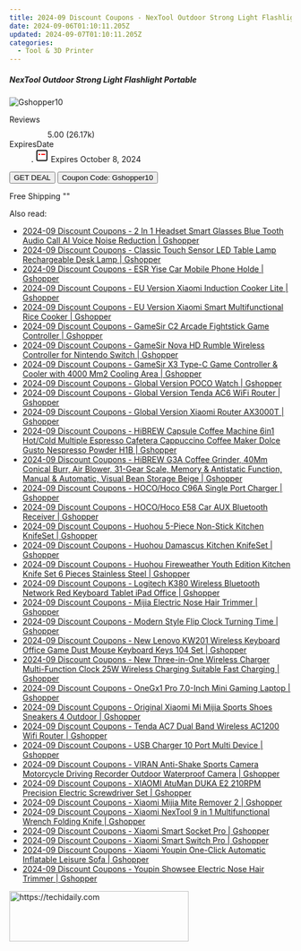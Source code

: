 ```yaml
---
title: 2024-09 Discount Coupons - NexTool Outdoor Strong Light Flashlight Portable | Gshopper
date: 2024-09-06T01:10:11.205Z
updated: 2024-09-07T01:10:11.205Z
categories:
  - Tool & 3D Printer
---
```



<div class="max-w-4xl mx-auto grid grid-cols-1 lg:max-w-5xl lg:gap-x-20 lg:grid-cols-2">
  <div class="relative p-3 col-start-1 row-start-1 flex flex-col-reverse rounded-lg bg-gradient-to-t from-black/75 via-black/0 sm:bg-none sm:row-start-2 sm:p-0 lg:row-start-1">
    <h5 class="mt-1 text-lg font-semibold text-white sm:text-slate-900 md:text-2xl dark:sm:text-white">NexTool Outdoor Strong Light Flashlight Portable</h5>
  </div>
  
  <div class="col-start-1 col-end-3 row-start-1 grid gap-4 sm:mb-6 sm:grid-cols-4 lg:col-start-2 lg:row-span-6 lg:row-end-6 lg:mb-0 lg:gap-6">
      <img src="&quot;&quot;" onClick="javascript:window.open(decodeURIComponent('%22https%3A%2F%2Fwww.shareasale.com%2Fu.cfm%3Fd%3D1118458%26m%3D97331%26u%3D4338022%22'), '_blank');void(0);" alt="Gshopper10" class="h-60 w-full rounded-lg object-cover sm:col-span-2 sm:h-52 lg:col-span-full" loading="lazy" />
    
  </div>
  <dl class="row-start-2 mt-4 flex items-center text-xs font-medium sm:row-start-3 sm:mt-1 md:mt-2.5 lg:row-start-2">
    <dt class="sr-only">Reviews</dt>
    <dd class="flex items-center text-indigo-600 dark:text-indigo-400">
      <svg width="24" height="24" fill="none" aria-hidden="true" class="mr-1 stroke-current dark:stroke-indigo-500">
        <path d="m12 5 2 5h5l-4 4 2.103 5L12 16l-5.103 3L9 14l-4-4h5l2-5Z" stroke-width="2" stroke-linecap="round" stroke-linejoin="round" />
      </svg>
      <span>5.00 <span class="font-normal text-slate-400">(26.17k)</span></span>
    </dd>
    <dt class="sr-only">ExpiresDate</dt>
    <dd class="flex items-center">
      <svg width="2" height="2" aria-hidden="true" fill="currentColor" class="mx-3 text-slate-300">
        <circle cx="1" cy="1" r="1" />
      </svg>
      <svg width="24" height="24" viewBox="0 0 24 24" fill="none" stroke="currentColor" stroke-width="2">
        <rect x="3" y="3" width="18" height="18" rx="2" fill="#fff" />
        <path d="M6 10L18 10" stroke="red" stroke-width="2" fill="none" />
        <path d="M10 6L10 18" stroke="#fff" stroke-width="2" fill="none" />
      </svg>
      Expires October 8, 2024    </dd>
  </dl>
  <div class="col-start-1 row-start-3 mt-4 self-center sm:col-start-2 sm:row-span-2 sm:row-start-2 sm:mt-0 lg:col-start-1 lg:row-start-3 lg:row-end-4 lg:mt-6">
    <button type="button" onClick="javascript:window.open(decodeURIComponent('%22https%3A%2F%2Fwww.shareasale.com%2Fu.cfm%3Fd%3D1118458%26m%3D97331%26u%3D4338022%22'), '_blank');void(0);" class="rounded-lg bg-red-600 px-3 py-2 text-sm font-medium leading-6 text-white">GET DEAL</button>
    <button type="button" onClick="javascript:window.open(decodeURIComponent('%22https%3A%2F%2Fwww.shareasale.com%2Fu.cfm%3Fd%3D1118458%26m%3D97331%26u%3D4338022%22'), '_blank');void(0);" class="border-dashed border-2 border-indigo-600 bg-green-100 text-sm leading-6 font-medium py-2 px-3 rounded-lg">Coupon Code: Gshopper10</button>
  </div>
  <p class="col-start-1 mt-4 text-sm leading-6 sm:col-span-2 lg:col-span-1 lg:row-start-4 lg:mt-6 dark:text-slate-400">
    Free Shipping 
""  </p>
</div>
<span class="atpl-alsoreadstyle">Also read:</span>
<div><ul>
<li><a href="https://coupons.techidaily.com/coupon-1118201-share-97331-sale/"><u>2024-09 Discount Coupons - 2 In 1 Headset Smart Glasses Blue Tooth Audio Call AI Voice Noise Reduction | Gshopper</u></a></li>
<li><a href="https://coupons.techidaily.com/coupon-1118191-share-97331-sale/"><u>2024-09 Discount Coupons - Classic Touch Sensor LED Table Lamp Rechargeable Desk Lamp | Gshopper</u></a></li>
<li><a href="https://coupons.techidaily.com/coupon-1118195-share-97331-sale/"><u>2024-09 Discount Coupons - ESR Yise Car Mobile Phone Holde | Gshopper</u></a></li>
<li><a href="https://coupons.techidaily.com/coupon-1118189-share-97331-sale/"><u>2024-09 Discount Coupons - EU Version Xiaomi Induction Cooker Lite | Gshopper</u></a></li>
<li><a href="https://coupons.techidaily.com/coupon-1118188-share-97331-sale/"><u>2024-09 Discount Coupons - EU Version Xiaomi Smart Multifunctional Rice Cooker | Gshopper</u></a></li>
<li><a href="https://coupons.techidaily.com/coupon-1118204-share-97331-sale/"><u>2024-09 Discount Coupons - GameSir C2 Arcade Fightstick Game Controller | Gshopper</u></a></li>
<li><a href="https://coupons.techidaily.com/coupon-1118205-share-97331-sale/"><u>2024-09 Discount Coupons - GameSir Nova HD Rumble Wireless Controller for Nintendo Switch | Gshopper</u></a></li>
<li><a href="https://coupons.techidaily.com/coupon-1118203-share-97331-sale/"><u>2024-09 Discount Coupons - GameSir X3 Type-C Game Controller & Cooler with 4000 Mm2 Cooling Area | Gshopper</u></a></li>
<li><a href="https://coupons.techidaily.com/coupon-1118243-share-97331-sale/"><u>2024-09 Discount Coupons - Global Version POCO Watch | Gshopper</u></a></li>
<li><a href="https://coupons.techidaily.com/coupon-1118193-share-97331-sale/"><u>2024-09 Discount Coupons - Global Version Tenda AC6 WiFi Router | Gshopper</u></a></li>
<li><a href="https://coupons.techidaily.com/coupon-1118187-share-97331-sale/"><u>2024-09 Discount Coupons - Global Version Xiaomi Router AX3000T | Gshopper</u></a></li>
<li><a href="https://coupons.techidaily.com/coupon-1118241-share-97331-sale/"><u>2024-09 Discount Coupons - HiBREW Capsule Coffee Machine 6in1 Hot/Cold Multiple Espresso Cafetera Cappuccino Coffee Maker Dolce Gusto Nespresso Powder H1B | Gshopper</u></a></li>
<li><a href="https://coupons.techidaily.com/coupon-1118242-share-97331-sale/"><u>2024-09 Discount Coupons - HiBREW G3A Coffee Grinder, 40Mm Conical Burr, Air Blower, 31-Gear Scale, Memory & Antistatic Function, Manual & Automatic, Visual Bean Storage Beige | Gshopper</u></a></li>
<li><a href="https://coupons.techidaily.com/coupon-1118196-share-97331-sale/"><u>2024-09 Discount Coupons - HOCO/Hoco C96A Single Port Charger | Gshopper</u></a></li>
<li><a href="https://coupons.techidaily.com/coupon-1118194-share-97331-sale/"><u>2024-09 Discount Coupons - HOCO/Hoco E58 Car AUX Bluetooth Receiver | Gshopper</u></a></li>
<li><a href="https://coupons.techidaily.com/coupon-1118186-share-97331-sale/"><u>2024-09 Discount Coupons - Huohou 5-Piece Non-Stick Kitchen KnifeSet | Gshopper</u></a></li>
<li><a href="https://coupons.techidaily.com/coupon-1118185-share-97331-sale/"><u>2024-09 Discount Coupons - Huohou Damascus Kitchen KnifeSet | Gshopper</u></a></li>
<li><a href="https://coupons.techidaily.com/coupon-1118184-share-97331-sale/"><u>2024-09 Discount Coupons - Huohou Fireweather Youth Edition Kitchen Knife Set 6 Pieces Stainless Steel | Gshopper</u></a></li>
<li><a href="https://coupons.techidaily.com/coupon-1118206-share-97331-sale/"><u>2024-09 Discount Coupons - Logitech K380 Wireless Bluetooth Network Red Keyboard Tablet iPad Office | Gshopper</u></a></li>
<li><a href="https://coupons.techidaily.com/coupon-1118198-share-97331-sale/"><u>2024-09 Discount Coupons - Mijia Electric Nose Hair Trimmer | Gshopper</u></a></li>
<li><a href="https://coupons.techidaily.com/coupon-1118202-share-97331-sale/"><u>2024-09 Discount Coupons - Modern Style Flip Clock Turning Time | Gshopper</u></a></li>
<li><a href="https://coupons.techidaily.com/coupon-1118207-share-97331-sale/"><u>2024-09 Discount Coupons - New Lenovo KW201 Wireless Keyboard Office Game Dust Mouse Keyboard Keys 104 Set | Gshopper</u></a></li>
<li><a href="https://coupons.techidaily.com/coupon-1118240-share-97331-sale/"><u>2024-09 Discount Coupons - New Three-in-One Wireless Charger Multi-Function Clock 25W Wireless Charging Suitable Fast Charging | Gshopper</u></a></li>
<li><a href="https://coupons.techidaily.com/coupon-1118197-share-97331-sale/"><u>2024-09 Discount Coupons - OneGx1 Pro 7.0-Inch Mini Gaming Laptop | Gshopper</u></a></li>
<li><a href="https://coupons.techidaily.com/coupon-1118239-share-97331-sale/"><u>2024-09 Discount Coupons - Original Xiaomi Mi Mijia Sports Shoes Sneakers 4 Outdoor | Gshopper</u></a></li>
<li><a href="https://coupons.techidaily.com/coupon-1118192-share-97331-sale/"><u>2024-09 Discount Coupons - Tenda AC7 Dual Band Wireless AC1200 Wifi Router | Gshopper</u></a></li>
<li><a href="https://coupons.techidaily.com/coupon-1118200-share-97331-sale/"><u>2024-09 Discount Coupons - USB Charger 10 Port Multi Device | Gshopper</u></a></li>
<li><a href="https://coupons.techidaily.com/coupon-1118208-share-97331-sale/"><u>2024-09 Discount Coupons - VIRAN Anti-Shake Sports Camera Motorcycle Driving Recorder Outdoor Waterproof Camera | Gshopper</u></a></li>
<li><a href="https://coupons.techidaily.com/coupon-1118238-share-97331-sale/"><u>2024-09 Discount Coupons - XIAOMI AtuMan DUKA E2 210RPM Precision Electric Screwdriver Set | Gshopper</u></a></li>
<li><a href="https://coupons.techidaily.com/coupon-1118245-share-97331-sale/"><u>2024-09 Discount Coupons - Xiaomi Mijia Mite Remover 2 | Gshopper</u></a></li>
<li><a href="https://coupons.techidaily.com/coupon-1118190-share-97331-sale/"><u>2024-09 Discount Coupons - Xiaomi NexTool 9 in 1 Multifunctional Wrench Folding Knife | Gshopper</u></a></li>
<li><a href="https://coupons.techidaily.com/coupon-1118247-share-97331-sale/"><u>2024-09 Discount Coupons - Xiaomi Smart Socket Pro | Gshopper</u></a></li>
<li><a href="https://coupons.techidaily.com/coupon-1118246-share-97331-sale/"><u>2024-09 Discount Coupons - Xiaomi Smart Switch Pro | Gshopper</u></a></li>
<li><a href="https://coupons.techidaily.com/coupon-1118244-share-97331-sale/"><u>2024-09 Discount Coupons - Xiaomi Youpin One-Click Automatic Inflatable Leisure Sofa | Gshopper</u></a></li>
<li><a href="https://coupons.techidaily.com/coupon-1118199-share-97331-sale/"><u>2024-09 Discount Coupons - Youpin Showsee Electric Nose Hair Trimmer | Gshopper</u></a></li>
</ul></div>

<ins class="adsbygoogle"
      style="display:block"
      data-ad-client="ca-pub-7571918770474297"
      data-ad-slot="8358498916"
      data-ad-format="auto"
      data-full-width-responsive="true"></ins>
<!-- affiliate ads begin -->
<a href="https://aligracehair.sjv.io/c/5597632/2135401/19272" target="_top" id="2135401">
  <img src="//a.impactradius-go.com/display-ad/19272-2135401" border="0" alt="https://techidaily.com" width="320" height="90"/>
</a>
<img height="0" width="0" src="https://aligracehair.sjv.io/i/5597632/2135401/19272" style="position:absolute;visibility:hidden;" border="0" />
<!-- affiliate ads end -->